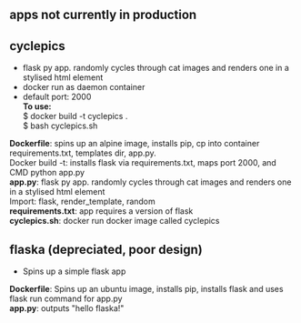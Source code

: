 ## apps not currently in production  
  
## cyclepics  
- flask py app. randomly cycles through cat images and renders one in a stylised html element  
- docker run as daemon container  
- default port: 2000  
**To use:**  
$ docker build -t cyclepics .  
$ bash cyclepics.sh   
  
**Dockerfile**: spins up an alpine image, installs pip, cp into container requirements.txt, templates dir, app.py.  
Docker build -t: installs flask via requirements.txt, maps port 2000, and CMD python app.py  
**app.py**: flask py app. randomly cycles through cat images and renders one in a stylised html element  
Import: flask, render_template, random  
**requirements.txt**: app requires a version of flask  
**cyclepics.sh**: docker run docker image called cyclepics  
  
## flaska (depreciated, poor design)  
- Spins up a simple flask app  
  
**Dockerfile**: Spins up an ubuntu image, installs pip, installs flask and uses flask run command for app.py  
**app.py**: outputs "hello flaska!"  

